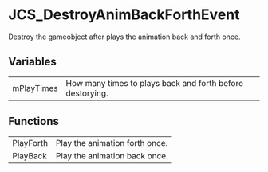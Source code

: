 # JCS_DestroyAnimBackForthEvent

Destroy the gameobject after plays the animation back and forth once.


## Variables

<table>
  <tr>
    <td>mPlayTimes</td>
    <td>How many times to plays back and forth before destorying.</td>
  </tr>
</table>


## Functions

<table>
  <tr>
    <td>PlayForth</td>
    <td>Play the animation forth once.</td>
  </tr>
  <tr>
    <td>PlayBack</td>
    <td>Play the animation back once.</td>
  </tr>
</table>
